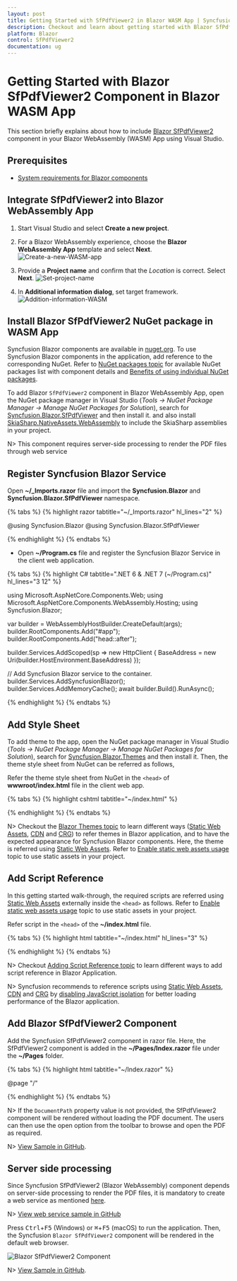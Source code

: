 ```yaml
---
layout: post
title: Getting Started with SfPdfViewer2 in Blazor WASM App | Syncfusion
description: Checkout and learn about getting started with Blazor SfPdfViewer2 component in Blazor WebAssembly (WASM) App using Visual Studio and more.
platform: Blazor
control: SfPdfViewer2
documentation: ug
---
```


# Getting Started with Blazor SfPdfViewer2 Component in Blazor WASM App

This section briefly explains about how to include [Blazor SfPdfViewer2](https://www.syncfusion.com/blazor-components/blazor-pdf-viewer) component in your Blazor WebAssembly (WASM) App using Visual Studio.

## Prerequisites

* [System requirements for Blazor components](https://blazor.syncfusion.com/documentation/system-requirements)

## Integrate SfPdfViewer2 into Blazor WebAssembly App

1. Start Visual Studio and select **Create a new project**.

2. For a Blazor WebAssembly experience, choose the **Blazor WebAssembly App** template and select **Next**. 
![Create-a-new-WASM-app](GettingStarted_images/Create-new-WASM-app.png)

3. Provide a **Project name** and confirm that the *Location* is correct. Select **Next**.
![Set-project-name](GettingStarted_images/Set-WASM-project-name.png)

4. In **Additional information dialog**, set target framework.  
![Addition-information-WASM](GettingStarted_images/Additional_information_WASM.png)

## Install Blazor SfPdfViewer2 NuGet package in WASM App

Syncfusion Blazor components are available in [nuget.org](https://www.nuget.org/packages?q=syncfusion.blazor). To use Syncfusion Blazor components in the application, add reference to the corresponding NuGet. Refer to [NuGet packages topic](https://blazor.syncfusion.com/documentation/nuget-packages) for available NuGet packages list with component details and [Benefits of using individual NuGet packages](https://blazor.syncfusion.com/documentation/nuget-packages#benefits-of-using-individual-nuget-packages).

To add Blazor `SfPdfViewer2` component in Blazor WebAssembly App, open the NuGet package manager in Visual Studio (*Tools → NuGet Package Manager → Manage NuGet Packages for Solution*), search for [Syncfusion.Blazor.SfPdfViewer](https://www.nuget.org/packages/Syncfusion.Blazor.SfPdfViewer) and then install it. and also install [SkiaSharp.NativeAssets.WebAssembly](https://www.nuget.org/packages/SkiaSharp.NativeAssets.WebAssembly) to include the SkiaSharp assemblies in your project.

N> This component requires server-side processing to render the PDF files through web service

## Register Syncfusion Blazor Service

Open **~/_Imports.razor** file and import the **Syncfusion.Blazor** and **Syncfusion.Blazor.SfPdfViewer** namespace.

{% tabs %}
{% highlight razor tabtitle="~/_Imports.razor" hl_lines="2" %}

@using Syncfusion.Blazor
@using Syncfusion.Blazor.SfPdfViewer

{% endhighlight %}
{% endtabs %}

* Open **~/Program.cs** file and register the Syncfusion Blazor Service in the client web application.

{% tabs %}
{% highlight C# tabtitle=".NET 6 & .NET 7 (~/Program.cs)" hl_lines="3 12" %}

using Microsoft.AspNetCore.Components.Web;
using Microsoft.AspNetCore.Components.WebAssembly.Hosting;
using Syncfusion.Blazor;

var builder = WebAssemblyHostBuilder.CreateDefault(args);
builder.RootComponents.Add<App>("#app");
builder.RootComponents.Add<HeadOutlet>("head::after");

builder.Services.AddScoped(sp => new HttpClient { BaseAddress = new Uri(builder.HostEnvironment.BaseAddress) });

// Add Syncfusion Blazor service to the container.
builder.Services.AddSyncfusionBlazor();
builder.Services.AddMemoryCache();
await builder.Build().RunAsync();

{% endhighlight %}
{% endtabs %}

## Add Style Sheet

To add theme to the app, open the NuGet package manager in Visual Studio (*Tools → NuGet Package Manager → Manage NuGet Packages for Solution*), search for [Syncfusion.Blazor.Themes](https://www.nuget.org/packages/Syncfusion.Blazor.Themes/) and then install it. Then, the theme style sheet from NuGet can be referred as follows,

Refer the theme style sheet from NuGet in the `<head>` of **wwwroot/index.html** file in the client web app.

{% tabs %}
{% highlight cshtml tabtitle="~/index.html" %}

<head>
    <link href="_content/Syncfusion.Blazor.Themes/bootstrap5.css" rel="stylesheet" />
</head>

{% endhighlight %}
{% endtabs %}

N> Checkout the [Blazor Themes topic](https://blazor.syncfusion.com/documentation/appearance/themes) to learn different ways ([Static Web Assets](https://blazor.syncfusion.com/documentation/appearance/themes#static-web-assets), [CDN](https://blazor.syncfusion.com/documentation/appearance/themes#cdn-reference) and [CRG](https://blazor.syncfusion.com/documentation/common/custom-resource-generator)) to refer themes in Blazor application, and to have the expected appearance for Syncfusion Blazor components. Here, the theme is referred using [Static Web Assets](https://blazor.syncfusion.com/documentation/appearance/themes#static-web-assets). Refer to [Enable static web assets usage](https://blazor.syncfusion.com/documentation/appearance/themes#enable-static-web-assets-usage) topic to use static assets in your project.

## Add Script Reference

In this getting started walk-through, the required scripts are referred using [Static Web Assets](https://blazor.syncfusion.com/documentation/common/adding-script-references#static-web-assets) externally inside the `<head>` as follows. Refer to [Enable static web assets usage](https://blazor.syncfusion.com/documentation/common/adding-script-references#enable-static-web-assets-usage) topic to use static assets in your project.

Refer script in the `<head>` of the **~/index.html** file.

{% tabs %}
{% highlight html tabtitle="~/index.html" hl_lines="3" %}

<head>
    <link href="_content/Syncfusion.Blazor.Themes/bootstrap5.css" rel="stylesheet" />
    <script src="_content/Syncfusion.Blazor.PdfViewer/scripts/syncfusion-blazor-sfpdfviewer.min.js" type="text/javascript"></script>
</head>

{% endhighlight %}
{% endtabs %}

N> Checkout [Adding Script Reference topic](https://blazor.syncfusion.com/documentation/common/adding-script-references) to learn different ways to add script reference in Blazor Application. 

N> Syncfusion recommends to reference scripts using [Static Web Assets](https://blazor.syncfusion.com/documentation/common/adding-script-references#static-web-assets), [CDN](https://blazor.syncfusion.com/documentation/common/adding-script-references#cdn-reference) and [CRG](https://blazor.syncfusion.com/documentation/common/custom-resource-generator) by [disabling JavaScript isolation](https://blazor.syncfusion.com/documentation/common/adding-script-references#disable-javascript-isolation) for better loading performance of the Blazor application.

## Add Blazor SfPdfViewer2 Component

Add the Syncfusion SfPdfViewer2 component in razor file. Here, the SfPdfViewer2 component is added in the **~/Pages/Index.razor** file under the **~/Pages** folder.

{% tabs %}
{% highlight html tabtitle="~/Index.razor" %}

@page "/"

<SfPdfViewer2 DocumentPath="@DocumentPath" ServiceUrl="https://ej2services.syncfusion.com/production/web-services/api/pdfviewer" Height="100%" Width="100%"></SfPdfViewer2>

{% endhighlight %}
{% endtabs %}

N> If the `DocumentPath` property value is not provided, the SfPdfViewer2 component will be rendered without loading the PDF document. The users can then use the open option from the toolbar to browse and open the PDF as required.

N> [View Sample in GitHub]().

## Server side processing

Since Syncfusion SfPdfViewer2 (Blazor WebAssembly) component depends on server-side processing to render the PDF files, it is mandatory to create a web service as mentioned [here](https://www.syncfusion.com/kb/10346/how-to-create-pdf-viewer-web-service-application-in-asp-net-core).

N> [View web service sample in GitHub](https://github.com/SyncfusionExamples/EJ2-PDFViewer-WebServices)

Press <kbd>Ctrl</kbd>+<kbd>F5</kbd> (Windows) or <kbd>⌘</kbd>+<kbd>F5</kbd> (macOS) to run the application. Then, the Syncfusion `Blazor SfPdfViewer2` component will be rendered in the default web browser.

![Blazor SfPdfViewer2 Component](GettingStarted_images/blazor-pdfviewer.png)

N> [View Sample in GitHub](https://github.com/SyncfusionExamples/Blazor-Getting-Started-Examples/tree/main/PDFViewer).